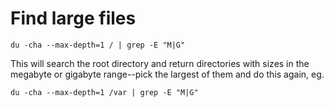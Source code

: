 # Find large files

`du -cha --max-depth=1 / | grep -E "M|G"`

This will search the root directory and return directories with sizes in the megabyte or gigabyte range--pick the largest of them and do this again, eg.

`du -cha --max-depth=1 /var | grep -E "M|G"`
